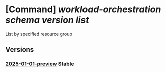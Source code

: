 # [Command] _workload-orchestration schema version list_

List by specified resource group

## Versions

### [2025-01-01-preview](/Resources/mgmt-plane/L3N1YnNjcmlwdGlvbnMve30vcmVzb3VyY2Vncm91cHMve30vcHJvdmlkZXJzL21pY3Jvc29mdC5lZGdlL3NjaGVtYXMve30vdmVyc2lvbnM=/2025-01-01-preview.xml) **Stable**

<!-- mgmt-plane /subscriptions/{}/resourcegroups/{}/providers/microsoft.edge/schemas/{}/versions 2025-01-01-preview -->
